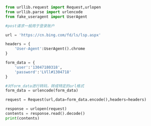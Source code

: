 
<BlogInfo title="7.post请求" author="白日梦想猿" pv=0 read_times=0 pre_cost_time=0分25秒 category="爬虫学习" tag_list="['爬虫学习']" create_time="2020.05.30 14:17:52" update_time="2020.11.16 12:51:34" />

```python
from urllib.request import Request,urlopen
from urllib.parse import urlencode
from fake_useragent import UserAgent

#post请求一般用于登录账户

url = 'https://cn.bing.com/fd/ls/lsp.aspx'

headers = {
    'User-Agent':UserAgent().chrome
}

form_data = {
    'user':'13047180318',
    'password':'LVll#1304718'
}

#对form_data进行转码，转成特定的url格式
form_data = urlencode(form_data)

request = Request(url,data=form_data.encode(),headers=headers)

response = urlopen(request)
contents = response.read().decode()
print(contents)
```
